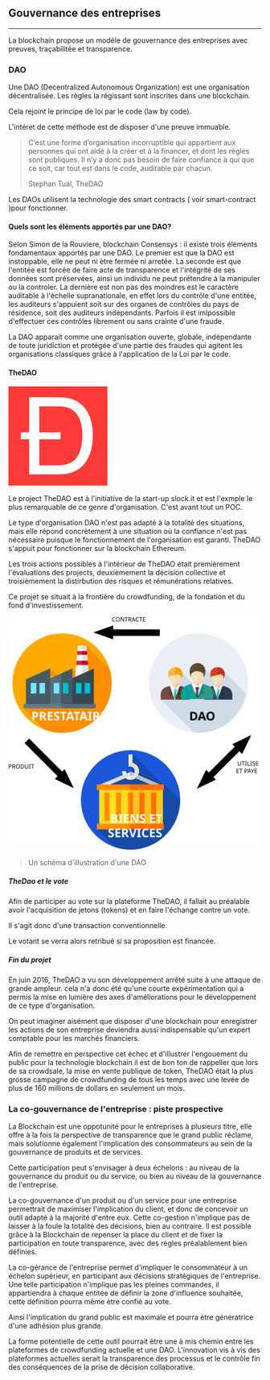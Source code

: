 ## Gouvernance des entreprises
---

La blockchain propose un modèle de gouvernance des entreprises avec preuves, traçabilitée et transparence.

### DAO
Une DAO (Decentralized Autonomous Organization) est une organisation décentralisée.
 Les règles la régissant sont inscrites dans une blockchain.

Cela rejoint le principe de loi par le code (law by code). 

L'intéret de cette méthode est de disposer d'une preuve immuable.

> C’est une forme d’organisation incorruptible qui appartient aux personnes qui ont aidé à la créer et à la financer, et dont les règles sont publiques. Il n’y a donc pas besoin de faire confiance à qui que ce soit, car tout est dans le code, auditable par chacun.
>
> Stephan Tual, TheDAO

Les DAOs utilisent la technologie des smart contracts ( voir smart-contract )pour fonctionner.

#### Quels sont les éléments apportés par une DAO?

Selon Simon de la Rouviere, blockchain Consensys : il existe trois élèments fondamentaux apportés par une DAO. 
Le premier est que la DAO est instoppable, elle ne peut ni ètre fermée ni arretée. 
La seconde est que l'entitée est forcée de faire acte de transparence et l'intégrité de ses données sont préservées, ainsi un individu ne peut prétendre à la manipuler ou la controler.
La dernière est non pas des moindres est le caractère auditable à l'échelle supranationale, en effet lors du contrôle d'une entitée, les auditeurs s'appuient soit sur des organes de contrôles du pays de résidence, soit des auditeurs indépendants. Parfois il est imlpossible d'effectuer ces contrôles librement ou sans crainte d'une fraude. 

La DAO apparait comme une organisation ouverte, globale, indépendante de toute juridiction et protégée d'une partie des fraudes qui agitent les organisations classiques grâce à l'application de la Loi par le code.



#### TheDAO

![TheDao logo](../../images/thedao_logo.png)

Le project TheDAO est à l'initiative de la start-up slock.it et est l'exmple le plus remarquable de ce genre d'organisation. C'est avant tout un POC. 

Le type d'organisation DAO n'est pas adapté à la totalité des situations, mais elle répond concrètement à une situation où la confiance n'est pas nécessaire puisque le fonctionnement de l'organisation est garanti. TheDAO s'appuit pour fonctionner sur la blockchain Ethereum.
 
Les trois actions possibles à l'intérieur de TheDAO était premièrement l'évaluations des projects, deuxièmement la décision collective et troisièmement la distirbution des risques et rémunérations relatives.

Ce projet se situait à la frontière du crowdfunding, de la fondation et du fond d'investissement.

![TheDAO schéma](../../images/DAO_schema.svg)

> Un schéma d'illustration d'une DAO

##### TheDao et le vote

Afin de participer au vote sur la plateforme TheDAO, il fallait au préalable avoir l'acquisition de jetons (tokens) et en faire l'échange contre un vote.

Il s'agit donc d'une transaction conventionnelle.

Le votant se verra alors retribué si sa proposition est financée. 

##### Fin du projet

En juin 2016, TheDAO a vu son développement arrêté suite à une attaque de grande ampleur.
 cela n'a donc été qu'une courte expérimentation qui a permis la mise en lumière des axes d'améliorations pour le développement de ce type d'organisation.

On peut imaginer aisément que disposer d'une blockchain pour enregistrer les actions de son entreprise deviendra aussi indispensable qu'un expert comptable pour les marchés financiers.

Afin de remettre en perspective cet échec et d'illustrer l'engouement du public pour la technologie blockchain il est de bon ton de rappeller que lors de sa crowdsale, la mise en vente publique de token, TheDAO était la plus grosse campagne de crowdfunding de tous les temps avec une levée de plus de 160 millions de dollars en seulement un mois.

### La co-gouvernance de l'entreprise : piste prospective

La Blockchain est une oppotunité pour le entreprises à plusieurs titre, elle offre à la fois la perspective de transparence que le grand public réclame, mais solutionne également l'implication des consommateurs au sein de la gouvernance de produits et de services.

Cette participation peut s'envisager à deux échelons : au niveau de la gouvernance du produit ou du service, ou bien au niveau de la gouvernance de l'entreprise.

La co-gouvernance d'un produit ou d'un service pour une entreprise permettrait de maximiser l'implication du client, et donc de concevoir un outil adapté à la majorité d'entre eux. Cette co-gestion n'implique pas de laisser à la foule la totalité des décisions, bien au contraire. Il est possible grâce à la Blockchain de repenser la place du client et de fixer la participation en toute transparence, avec des règles préalablement bien définies.

La co-gérance de l'entreprise permet d'impliquer le consommateur à un échelon supérieur, en participant aux décisions stratégiques de l'entreprise. Une telle participation n'implique pas les pleines commandes, il appartiendra à chaque entitée de définir la zone d'influence souhaitée, cette définition pourra même ètre confié au vote.

Ainsi l'implication du grand public est maximale et pourra ètre génératrice d'une adhésion plus grande.

La forme potentielle de cette outil pourrait être une à mis chemin entre les plateformes de crowdfunding actuelle et une DAO. L'innovation vis à vis des plateformes actuelles serait la transparence des processus et le contrôle fin des conséquences de la prise de décision collaborative.
